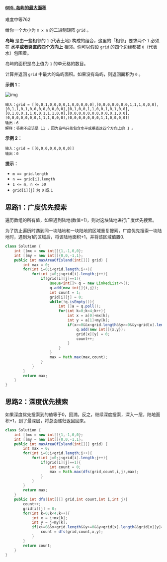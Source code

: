 #### [695. 岛屿的最大面积](https://leetcode-cn.com/problems/max-area-of-island/)

难度中等762

给你一个大小为 `m x n` 的二进制矩阵 `grid` 。

**岛屿** 是由一些相邻的 `1` (代表土地) 构成的组合，这里的「相邻」要求两个 `1` 必须在 **水平或者竖直的四个方向上** 相邻。你可以假设 `grid` 的四个边缘都被 `0`（代表水）包围着。

岛屿的面积是岛上值为 `1` 的单元格的数目。

计算并返回 `grid` 中最大的岛屿面积。如果没有岛屿，则返回面积为 `0` 。

 

**示例 1：**

![img](https://assets.leetcode.com/uploads/2021/05/01/maxarea1-grid.jpg)

```
输入：grid = [[0,0,1,0,0,0,0,1,0,0,0,0,0],[0,0,0,0,0,0,0,1,1,1,0,0,0],[0,1,1,0,1,0,0,0,0,0,0,0,0],[0,1,0,0,1,1,0,0,1,0,1,0,0],[0,1,0,0,1,1,0,0,1,1,1,0,0],[0,0,0,0,0,0,0,0,0,0,1,0,0],[0,0,0,0,0,0,0,1,1,1,0,0,0],[0,0,0,0,0,0,0,1,1,0,0,0,0]]
输出：6
解释：答案不应该是 11 ，因为岛屿只能包含水平或垂直这四个方向上的 1 。
```

**示例 2：**

```
输入：grid = [[0,0,0,0,0,0,0,0]]
输出：0
```

 

**提示：**

- `m == grid.length`
- `n == grid[i].length`
- `1 <= m, n <= 50`
- `grid[i][j]` 为 `0` 或 `1`

## 思路1：广度优先搜索

遍历数组的所有值，如果遇到陆地(数值=1)，则对这块陆地进行广度优先搜索。

为了防止遍历时遇到同一块陆地和一块陆地的区域重复搜索，广度优先搜索一块陆地时，遇到为1的区域后，将该陆地面积+1，并将该区域值置0.

```java
class Solution {
    int []mx = new int[]{1,-1,0,0};
    int []my = new int[]{0,0,-1,1};
    public int maxAreaOfIsland(int[][] grid) {
        int max = 0;
        for(int i=0;i<grid.length;i++){
            for(int j=0;j<grid[i].length;j++){
                if(grid[i][j]==1){
                    Queue<int[]> q = new LinkedList<>();
                    q.add(new int[]{i,j});
                    int count = 1;
                    grid[i][j] = 0;
                    while(!q.isEmpty()){
                        int []a = q.poll();
                        for(int k=0;k<4;k++){
                            int x = a[0]+mx[k];
                            int y = a[1]+my[k];
                            if(x>=0&&x<grid.length&&y>=0&&y<grid[x].length&&grid[x][y]==1){
                                q.add(new int[]{x,y});
                                grid[x][y] = 0;
                                count++;
                            }
                        }
                    }
                    max = Math.max(max,count);
                }
            }
        }
        return max;
    }
}
```

## 思路2：深度优先搜索

如果深度优先搜索到的值等于0，回溯。反之，继续深度搜索，深入一层，陆地面积+1，到了最深层，将总面递归返回回来。

```java
class Solution {
    int []mx = new int[]{1,-1,0,0};
    int []my = new int[]{0,0,-1,1};
    public int maxAreaOfIsland(int[][] grid) {
        int max = 0;
        for(int i=0;i<grid.length;i++){
            for(int j=0;j<grid[i].length;j++){
                if(grid[i][j]==1){
                    int count = 0;
                    max = Math.max(dfs(grid,count,i,j),max);
                }
            }
        }
        return max;
    }
    public int dfs(int[][] grid,int count,int i,int j){
        count++;
        grid[i][j] = 0;
        for(int k=0;k<4;k++){
            int x = i+mx[k];
            int y = j+my[k];
            if(x>=0&&x<grid.length&&y>=0&&y<grid[x].length&&grid[x][y]==1){
                count = dfs(grid,count,x,y);
            }
        }
        return count;
    }
}
```